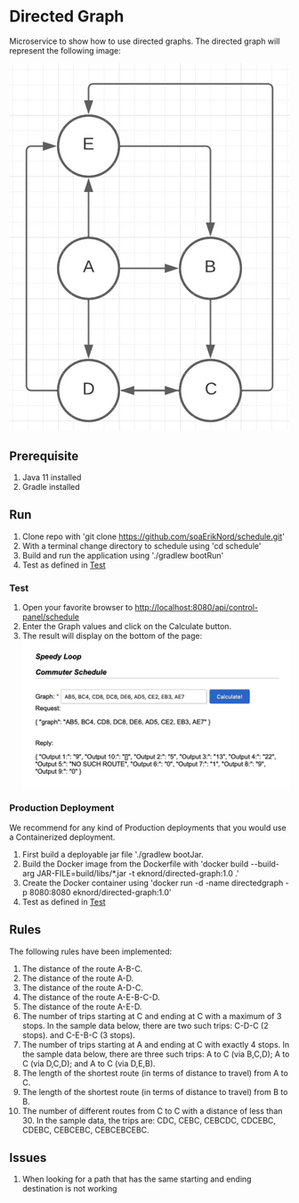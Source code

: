 # Directed Graph

Microservice to show how to use directed graphs.  The directed graph will represent the following image:

![Directed Graph](directedGraph.jpg)

## Prerequisite 

1) Java 11 installed
2) Gradle installed

## Run

1) Clone repo with 'git clone https://github.com/soaErikNord/schedule.git'
2) With a terminal change directory to schedule using 'cd schedule'
3) Build and run the application using './gradlew bootRun'
4) Test as defined in [Test](#test)

### Test
1) Open your favorite browser to [http://localhost:8080/api/control-panel/schedule](http://localhost:8080/api/control-panel/schedule)
2) Enter the Graph values and click on the Calculate button.
3) The result will display on the bottom of the page:
![Example Page](examplePage.jpg)

### Production Deployment
We recommend for any kind of Production deployments that you would use a Containerized deployment.
1) First build a deployable jar file './gradlew bootJar.
2) Build the Docker image from the Dockerfile with 'docker build --build-arg JAR-FILE=build/libs/\*.jar -t eknord/directed-graph:1.0 .'
3) Create the Docker container using 'docker run -d -name directedgraph -p 8080:8080 eknord/directed-graph:1.0'
4) Test as defined in [Test](#test)

## Rules

The following rules have been implemented:

1) The distance of the route A-B-C.
2) The distance of the route A-D.
3) The distance of the route A-D-C.
4) The distance of the route A-E-B-C-D.
5) The distance of the route A-E-D.
6) The number of trips starting at C and ending at C with a maximum of 3 stops. In the sample data below, there are two such trips: C-D-C (2 stops). and C-E-B-C (3 stops).
7) The number of trips starting at A and ending at C with exactly 4 stops. In the sample data below, there are three such trips: A to C (via B,C,D); A to C (via D,C,D); and A to C (via D,E,B).
8) The length of the shortest route (in terms of distance to travel) from A to C.
9) The length of the shortest route (in terms of distance to travel) from B to B.
10) The number of different routes from C to C with a distance of less than 30. In the sample data, the trips are: CDC, CEBC, CEBCDC, CDCEBC, CDEBC, CEBCEBC, CEBCEBCEBC.

## Issues
1) When looking for a path that has the same starting and ending destination is not working
